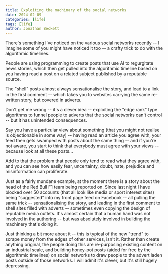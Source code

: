 ```yaml
---
title: Exploiting the machinary of the social networks
date: 2024-02-09
categories: [life]
tags: [life]
author: Jonathan Beckett
---
```


There's something I've noticed on the various social networks recently -- I imagine some of you might have noticed it too -- a crafty trick to do with the algorithmic timelines.

People are using programming to create posts that use AI to regurgitate news stories, which then get pulled into the algorithmic timeline based on you having read a post on a related subject published by a reputable source.

The "shell" posts almost always sensationalise the story, and lead to a link in the first comment -- which takes you to websites carrying the same re-written story, but covered in adverts.

Don't get me wrong -- it's a clever idea -- exploiting the "edge rank" type algorithms to funnel people to adverts that the social networks can't control -- but it has unintended consequences.

Say you have a particular view about something (that you might not realise is objectionable in some way) -- having read an article you agree with, your feed then gets swamped with posts about the same thing -- and if you're not aware, you start to think that everybody must agree with your views -- because look at all these posts...

Add to that the problem that people only tend to read what they agree with, and you can see how easily fear, uncertainty, doubt, hate, prejudice and misinformation can proliferate.

Just as a fairly mundane example, at the moment there is a story about the head of the Red Bull F1 team being reported on. Since last night I have blocked over 50 accounts (that all look like media or sport interest sites) being "suggested" into my front page feed on Facebook -- all pulling the same trick -- sensationalising the story, and leading in the first comment to shell sites filled with adverts -- sometimes even copying the design of reputable media outlets. It's almost certain that a human hand was not involved in the authoring -- but was absolutely involved in building the machinery that's doing it.

Just thinking a bit more about it -- this is typical of the new "trend" to scrape money from the edges of other services, isn't it. Rather than create anything original, the people doing this are re-purposing existing content on an industrial scale, and building honey-pot posts (aided for free by the algorithmic timelines) on social networks to draw people to the advert laden posts outside of those networks. I will admit it's clever, but it's still hugely depressing.